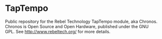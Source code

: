 # TapTempo
Public repository for the Rebel Technology TapTempo module, aka Chronos.
Chronos is Open Source and Open Hardware, published under the GNU GPL.
See http://www.rebeltech.org/ for more details.
